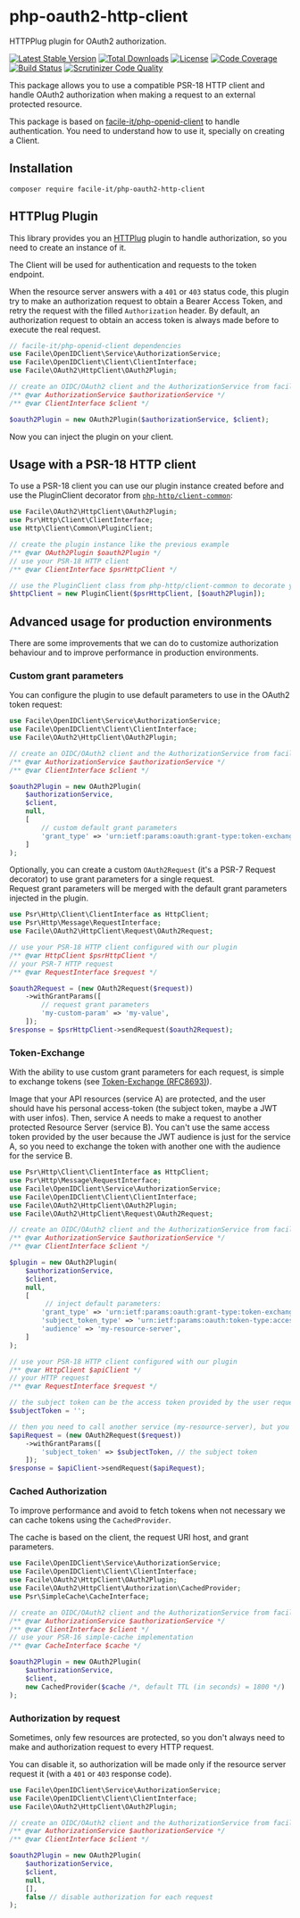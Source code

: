 # php-oauth2-http-client

HTTPPlug plugin for OAuth2 authorization.

[![Latest Stable Version](https://poser.pugx.org/facile-it/php-oauth2-http-client/v/stable)](https://packagist.org/packages/facile-it/php-oauth2-http-client)
[![Total Downloads](https://poser.pugx.org/facile-it/php-oauth2-http-client/downloads)](https://packagist.org/packages/facile-it/php-oauth2-http-client)
[![License](https://poser.pugx.org/facile-it/php-oauth2-http-client/license)](https://packagist.org/packages/facile-it/php-oauth2-http-client)
[![Code Coverage](https://scrutinizer-ci.com/g/facile-it/php-oauth2-http-client/badges/coverage.png?b=master)](https://scrutinizer-ci.com/g/facile-it/php-oauth2-http-client/?branch=master)
[![Build Status](https://scrutinizer-ci.com/g/facile-it/php-oauth2-http-client/badges/build.png?b=master)](https://scrutinizer-ci.com/g/facile-it/php-oauth2-http-client/build-status/master)
[![Scrutinizer Code Quality](https://scrutinizer-ci.com/g/facile-it/php-oauth2-http-client/badges/quality-score.png?b=master)](https://scrutinizer-ci.com/g/facile-it/php-oauth2-http-client/?branch=master)

This package allows you to use a compatible PSR-18 HTTP client and handle OAuth2 authorization when making a request to an external protected resource.

This package is based on [facile-it/php-openid-client](https://github.com/facile-it/php-openid-client) to handle
authentication. You need to understand how to use it, specially on creating a Client.

## Installation

```
composer require facile-it/php-oauth2-http-client
```

## HTTPlug Plugin

This library provides you an [HTTPlug](http://httplug.io/) plugin to handle authorization, so you need to create an instance of it.

The Client will be used for authentication and requests to the token endpoint.

When the resource server answers with a `401` or `403` status code, this plugin try to make an authorization request to 
obtain a Bearer Access Token, and retry the request with the filled `Authorization` header.
By default, an authorization request to obtain an access token is always made before to execute the real request. 

```php
// facile-it/php-openid-client dependencies
use Facile\OpenIDClient\Service\AuthorizationService;
use Facile\OpenIDClient\Client\ClientInterface;
use Facile\OAuth2\HttpClient\OAuth2Plugin;

// create an OIDC/OAuth2 client and the AuthorizationService from facile-it/php-openid-client
/** @var AuthorizationService $authorizationService */
/** @var ClientInterface $client */

$oauth2Plugin = new OAuth2Plugin($authorizationService, $client);
```

Now you can inject the plugin on your client.

## Usage with a PSR-18 HTTP client

To use a PSR-18 client you can use our plugin instance created before and use the PluginClient decorator from 
[`php-http/client-common`](https://github.com/php-http/client-common):

```php
use Facile\OAuth2\HttpClient\OAuth2Plugin;
use Psr\Http\Client\ClientInterface;
use Http\Client\Common\PluginClient;

// create the plugin instance like the previous example
/** @var OAuth2Plugin $oauth2Plugin */
// use your PSR-18 HTTP client
/** @var ClientInterface $psrHttpClient */

// use the PluginClient class from php-http/client-common to decorate your client and use the plugin
$httpClient = new PluginClient($psrHttpClient, [$oauth2Plugin]);
```

## Advanced usage for production environments

There are some improvements that we can do to customize authorization behaviour and to improve performance in 
production environments.

### Custom grant parameters

You can configure the plugin to use default parameters to use in the OAuth2 token request:

```php
use Facile\OpenIDClient\Service\AuthorizationService;
use Facile\OpenIDClient\Client\ClientInterface;
use Facile\OAuth2\HttpClient\OAuth2Plugin;

// create an OIDC/OAuth2 client and the AuthorizationService from facile-it/php-openid-client
/** @var AuthorizationService $authorizationService */
/** @var ClientInterface $client */

$oauth2Plugin = new OAuth2Plugin(
    $authorizationService,
    $client,
    null,
    [
        // custom default grant parameters
        'grant_type' => 'urn:ietf:params:oauth:grant-type:token-exchange',
    ]
);
```

Optionally, you can create a custom `OAuth2Request` (it's a PSR-7 Request decorator) to use grant parameters for a 
single request.  
Request grant parameters will be merged with the default grant parameters injected in the plugin.

```php
use Psr\Http\Client\ClientInterface as HttpClient;
use Psr\Http\Message\RequestInterface;
use Facile\OAuth2\HttpClient\Request\OAuth2Request;

// use your PSR-18 HTTP client configured with our plugin
/** @var HttpClient $psrHttpClient */
// your PSR-7 HTTP request
/** @var RequestInterface $request */

$oauth2Request = (new OAuth2Request($request))
    ->withGrantParams([
        // request grant parameters
        'my-custom-param' => 'my-value',
    ]);
$response = $psrHttpClient->sendRequest($oauth2Request);
```

### Token-Exchange

With the ability to use custom grant parameters for each request, is simple to exchange tokens 
(see [Token-Exchange (RFC8693)](https://tools.ietf.org/html/rfc8693)).

Image that your API resources (service A) are protected, and the user should have his personal access-token 
(the subject token, maybe a JWT with user infos).
Then, service A needs to make a request to another protected Resource Server (service B).
You can't use the same access token provided by the user because the JWT audience is just for the service A, so you
need to exchange the token with another one with the audience for the service B.

```php
use Psr\Http\Client\ClientInterface as HttpClient;
use Psr\Http\Message\RequestInterface;
use Facile\OpenIDClient\Service\AuthorizationService;
use Facile\OpenIDClient\Client\ClientInterface;
use Facile\OAuth2\HttpClient\OAuth2Plugin;
use Facile\OAuth2\HttpClient\Request\OAuth2Request;

// create an OIDC/OAuth2 client and the AuthorizationService from facile-it/php-openid-client
/** @var AuthorizationService $authorizationService */
/** @var ClientInterface $client */

$plugin = new OAuth2Plugin(
    $authorizationService,
    $client,
    null,
    [
         // inject default parameters:
        'grant_type' => 'urn:ietf:params:oauth:grant-type:token-exchange',
        'subject_token_type' => 'urn:ietf:params:oauth:token-type:access_token',
        'audience' => 'my-resource-server',
    ]
);

// use your PSR-18 HTTP client configured with our plugin
/** @var HttpClient $apiClient */
// your HTTP request
/** @var RequestInterface $request */

// the subject token can be the access token provided by the user requesting your APIs
$subjectToken = '';

// then you need to call another service (my-resource-server), but you need another access token with the right audience
$apiRequest = (new OAuth2Request($request))
    ->withGrantParams([
        'subject_token' => $subjectToken, // the subject token
    ]);
$response = $apiClient->sendRequest($apiRequest);
```

### Cached Authorization

To improve performance and avoid to fetch tokens when not necessary we can cache tokens using the `CachedProvider`.

The cache is based on the client, the request URI host, and grant parameters.

```php
use Facile\OpenIDClient\Service\AuthorizationService;
use Facile\OpenIDClient\Client\ClientInterface;
use Facile\OAuth2\HttpClient\OAuth2Plugin;
use Facile\OAuth2\HttpClient\Authorization\CachedProvider;
use Psr\SimpleCache\CacheInterface;

// create an OIDC/OAuth2 client and the AuthorizationService from facile-it/php-openid-client
/** @var AuthorizationService $authorizationService */
/** @var ClientInterface $client */
// use your PSR-16 simple-cache implementation
/** @var CacheInterface $cache */

$oauth2Plugin = new OAuth2Plugin(
    $authorizationService,
    $client,
    new CachedProvider($cache /*, default TTL (in seconds) = 1800 */)
);
```

### Authorization by request

Sometimes, only few resources are protected, so you don't always need to make and authorization request to every HTTP request.

You can disable it, so authorization will be made only if the resource server request it (with a `401` or `403` response code). 

```php
use Facile\OpenIDClient\Service\AuthorizationService;
use Facile\OpenIDClient\Client\ClientInterface;
use Facile\OAuth2\HttpClient\OAuth2Plugin;

// create an OIDC/OAuth2 client and the AuthorizationService from facile-it/php-openid-client
/** @var AuthorizationService $authorizationService */
/** @var ClientInterface $client */

$oauth2Plugin = new OAuth2Plugin(
    $authorizationService,
    $client,
    null,
    [],
    false // disable authorization for each request
);
```

